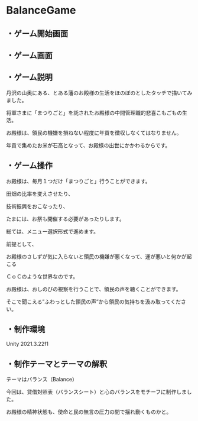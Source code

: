 # BalanceGame

## ・ゲーム開始画面

## ・ゲーム画面

## ・ゲーム説明

丹沢の山奥にある、とある藩のお殿様の生活をほのぼのとしたタッチで描いてみました。

将軍さまに「まつりごと」を託されたお殿様の中間管理職的悲喜こもごもの生活。

お殿様は、領民の機嫌を損ねない程度に年貢を徴収しなくてはなりません。

年貢で集めたお米が石高となって、お殿様の出世にかかわるからです。

## ・ゲーム操作

お殿様は、毎月１つだけ「まつりごと」行うことができます。

田畑の比率を変えさせたり、

技術振興をおこなったり、

たまには、お祭も開催する必要があったりします。

総ては、メニュー選択形式で進めます。

前提として、

お殿様のさしずが気に入らないと領民の機嫌が悪くなって、運が悪いと何かが起こる

ＣｏＣのような世界なのです。

お殿様は、おしのびの視察を行うことで、領民の声を聴くことができます。

そこで聞こえる”ふわっとした領民の声”から領民の気持ちを汲み取ってください。

## ・制作環境
Unity 2021.3.22f1

## ・制作テーマとテーマの解釈
テーマはバランス（Balance）

今回は、貸借対照表（バランスシート）と心のバランスをモチーフに制作しました。

お殿様の精神状態も、使命と民の無言の圧力の間で揺れ動くものかと。
